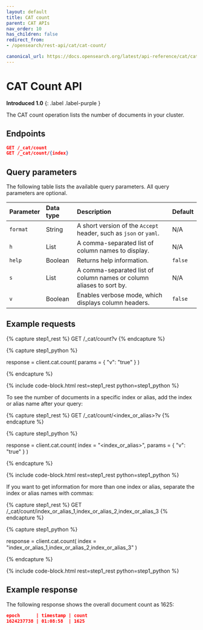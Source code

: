 ```yaml
---
layout: default
title: CAT count
parent: CAT APIs
nav_order: 10
has_children: false
redirect_from:
- /opensearch/rest-api/cat/cat-count/

canonical_url: https://docs.opensearch.org/latest/api-reference/cat/cat-count/
---
```


# CAT Count API
**Introduced 1.0**
{: .label .label-purple }

The CAT count operation lists the number of documents in your cluster.


<!-- spec_insert_start
api: cat.count
component: endpoints
-->
## Endpoints
```json
GET /_cat/count
GET /_cat/count/{index}
```
<!-- spec_insert_end -->


<!-- spec_insert_start
api: cat.count
component: query_parameters
columns: Parameter, Data type, Description, Default
include_deprecated: false
-->
## Query parameters

The following table lists the available query parameters. All query parameters are optional.

| Parameter | Data type | Description | Default |
| :--- | :--- | :--- | :--- |
| `format` | String | A short version of the `Accept` header, such as `json` or `yaml`. | N/A |
| `h` | List | A comma-separated list of column names to display. | N/A |
| `help` | Boolean | Returns help information. | `false` |
| `s` | List | A comma-separated list of column names or column aliases to sort by. | N/A |
| `v` | Boolean | Enables verbose mode, which displays column headers. | `false` |

<!-- spec_insert_end -->

## Example requests

<!-- spec_insert_start
component: example_code
rest: GET /_cat/count?v
-->
{% capture step1_rest %}
GET /_cat/count?v
{% endcapture %}

{% capture step1_python %}


response = client.cat.count(
  params = { "v": "true" }
)

{% endcapture %}

{% include code-block.html
    rest=step1_rest
    python=step1_python %}
<!-- spec_insert_end -->

To see the number of documents in a specific index or alias, add the index or alias name after your query:

<!-- spec_insert_start
component: example_code
rest: GET /_cat/count/<index_or_alias>?v
-->
{% capture step1_rest %}
GET /_cat/count/<index_or_alias>?v
{% endcapture %}

{% capture step1_python %}


response = client.cat.count(
  index = "<index_or_alias>",
  params = { "v": "true" }
)

{% endcapture %}

{% include code-block.html
    rest=step1_rest
    python=step1_python %}
<!-- spec_insert_end -->

If you want to get information for more than one index or alias, separate the index or alias names with commas:

<!-- spec_insert_start
component: example_code
rest: GET /_cat/count/index_or_alias_1,index_or_alias_2,index_or_alias_3
-->
{% capture step1_rest %}
GET /_cat/count/index_or_alias_1,index_or_alias_2,index_or_alias_3
{% endcapture %}

{% capture step1_python %}


response = client.cat.count(
  index = "index_or_alias_1,index_or_alias_2,index_or_alias_3"
)

{% endcapture %}

{% include code-block.html
    rest=step1_rest
    python=step1_python %}
<!-- spec_insert_end -->

## Example response

The following response shows the overall document count as 1625:

```json
epoch      | timestamp | count
1624237738 | 01:08:58  | 1625
```
